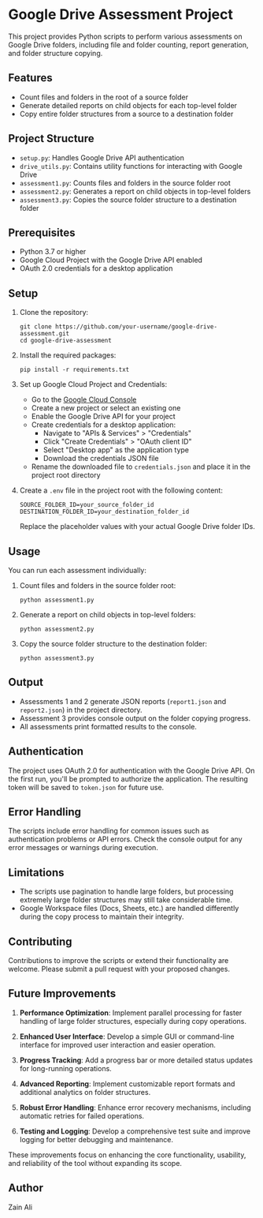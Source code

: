 # Google Drive Assessment Project

This project provides Python scripts to perform various assessments on Google Drive folders, including file and folder counting, report generation, and folder structure copying.

## Features

- Count files and folders in the root of a source folder
- Generate detailed reports on child objects for each top-level folder
- Copy entire folder structures from a source to a destination folder

## Project Structure

- `setup.py`: Handles Google Drive API authentication
- `drive_utils.py`: Contains utility functions for interacting with Google Drive
- `assessment1.py`: Counts files and folders in the source folder root
- `assessment2.py`: Generates a report on child objects in top-level folders
- `assessment3.py`: Copies the source folder structure to a destination folder

## Prerequisites

- Python 3.7 or higher
- Google Cloud Project with the Google Drive API enabled
- OAuth 2.0 credentials for a desktop application

## Setup

1. Clone the repository:
   ```
   git clone https://github.com/your-username/google-drive-assessment.git
   cd google-drive-assessment
   ```

2. Install the required packages:
   ```
   pip install -r requirements.txt
   ```

3. Set up Google Cloud Project and Credentials:
   - Go to the [Google Cloud Console](https://console.cloud.google.com/)
   - Create a new project or select an existing one
   - Enable the Google Drive API for your project
   - Create credentials for a desktop application:
     - Navigate to "APIs & Services" > "Credentials"
     - Click "Create Credentials" > "OAuth client ID"
     - Select "Desktop app" as the application type
     - Download the credentials JSON file
   - Rename the downloaded file to `credentials.json` and place it in the project root directory

4. Create a `.env` file in the project root with the following content:
   ```
   SOURCE_FOLDER_ID=your_source_folder_id
   DESTINATION_FOLDER_ID=your_destination_folder_id
   ```
   Replace the placeholder values with your actual Google Drive folder IDs.

## Usage

You can run each assessment individually:

1. Count files and folders in the source folder root:
   ```
   python assessment1.py
   ```

2. Generate a report on child objects in top-level folders:
   ```
   python assessment2.py
   ```

3. Copy the source folder structure to the destination folder:
   ```
   python assessment3.py
   ```

## Output

- Assessments 1 and 2 generate JSON reports (`report1.json` and `report2.json`) in the project directory.
- Assessment 3 provides console output on the folder copying progress.
- All assessments print formatted results to the console.

## Authentication

The project uses OAuth 2.0 for authentication with the Google Drive API. On the first run, you'll be prompted to authorize the application. The resulting token will be saved to `token.json` for future use.

## Error Handling

The scripts include error handling for common issues such as authentication problems or API errors. Check the console output for any error messages or warnings during execution.

## Limitations

- The scripts use pagination to handle large folders, but processing extremely large folder structures may still take considerable time.
- Google Workspace files (Docs, Sheets, etc.) are handled differently during the copy process to maintain their integrity.

## Contributing

Contributions to improve the scripts or extend their functionality are welcome. Please submit a pull request with your proposed changes.

## Future Improvements

1. **Performance Optimization**: Implement parallel processing for faster handling of large folder structures, especially during copy operations.

2. **Enhanced User Interface**: Develop a simple GUI or command-line interface for improved user interaction and easier operation.

3. **Progress Tracking**: Add a progress bar or more detailed status updates for long-running operations.

4. **Advanced Reporting**: Implement customizable report formats and additional analytics on folder structures.

5. **Robust Error Handling**: Enhance error recovery mechanisms, including automatic retries for failed operations.

6. **Testing and Logging**: Develop a comprehensive test suite and improve logging for better debugging and maintenance.

These improvements focus on enhancing the core functionality, usability, and reliability of the tool without expanding its scope.

## Author

Zain Ali